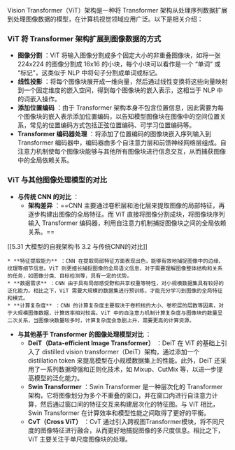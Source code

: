 Vision Transformer（ViT）架构是一种将 Transformer 架构从处理序列数据扩展到处理图像数据的模型，在计算机视觉领域应用广泛。以下是相关介绍：

### ViT 将 Transformer 架构扩展到图像数据的方式

  * **图像分割** ：ViT 将输入图像分割成多个固定大小的非重叠图像块，如将一张 224x224 的图像分割成 16x16 的小块，每个小块可以看作是一个 “单词” 或 “标记”，这类似于 NLP 中将句子分割成单词或标记。
  * **线性投影** ：将每个图像块展开成一维向量，然后通过线性变换将这些向量映射到一个固定维度的嵌入空间，得到每个图像块的嵌入表示，这相当于 NLP 中的词嵌入操作。
  * **添加位置编码** ：由于 Transformer 架构本身不包含位置信息，因此需要为每个图像块的嵌入表示添加位置编码，以告知模型图像块在图像中的空间位置关系，常见的位置编码方式包括正弦位置编码、可学习位置编码等。
  * **Transformer 编码器处理** ：将添加了位置编码的图像块嵌入序列输入到 Transformer 编码器中，编码器由多个自注意力层和前馈神经网络层组成。自注意力机制使每个图像块能够与其他所有图像块进行信息交互，从而捕获图像中的全局依赖关系。

### ViT 与其他图像处理模型的对比

  * **与传统 CNN 的对比** ：
    * **架构差异** ：==CNN 主要通过卷积层和池化层来提取图像的局部特征，再逐步构建出图像的全局特征。而 ViT 直接将图像分割成块，将图像块序列输入 Transformer 编码器，利用自注意力机制捕捉图像块之间的全局依赖关系。==

[[5.31 大模型的自我架构书 3.2 与传统CNN的对比]]

    * **特征提取能力** ：CNN 在提取局部特征方面表现出色，能够有效地捕捉图像中的边缘、纹理等细节信息。ViT 则更擅长捕捉图像的全局语义信息，对于需要理解图像整体结构和关系的任务，如图像分类、目标检测等，具有一定的优势。
    * **数据需求** ：CNN 由于具有局部感受野和共享权重等特性，对小规模数据集具有较好的泛化能力。相比之下，ViT 需要大规模的数据集进行预训练，才能充分学习到图像的全局特征和模式。
    * **计算复杂度** ：CNN 的计算复杂度主要取决于卷积核的大小、卷积层的层数等因素，对于大规模图像数据，计算效率相对较高。ViT 中的自注意力机制计算复杂度与图像块的数量呈二次关系，当图像块数量较多时，计算复杂度会急剧上升，需要更高的计算资源。

  * **与其他基于 Transformer 的图像处理模型对比** ：
    * **DeiT（Data-efficient Image Transformer）** ：DeiT 在 ViT 的基础上引入了 distilled vision transformer（DeiT）架构，通过添加一个 distillation token 来提高模型在小规模数据集上的性能。此外，DeiT 还采用了一系列数据增强和正则化技术，如 Mixup、CutMix 等，以进一步提高模型的泛化能力。
    * **Swin Transformer** ：Swin Transformer 是一种层次化的 Transformer 架构，它将图像划分为多个不重叠的窗口，并在窗口内进行自注意力计算，然后通过窗口间的特征交互来构建层次化的特征图。与 ViT 相比，Swin Transformer 在计算效率和模型性能之间取得了更好的平衡。
    * **CvT（Cross ViT）** ：CvT 通过引入跨视图Transformer模块，将不同尺度的图像特征进行融合，从而更好地捕捉图像的多尺度信息。相比之下，ViT 主要关注于单尺度图像块的处理。